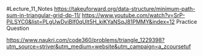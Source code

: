 #Lecture_11_Notes
https://takeuforward.org/data-structure/minimum-path-sum-in-triangular-grid-dp-11/
https://www.youtube.com/watch?v=SrP-PiLSYC0&list=PLgUwDviBIf0qUlt5H_kiKYaNSqJ81PMMY&index=12
Practice Question 

https://www.naukri.com/code360/problems/triangle_1229398?utm_source=striver&utm_medium=website&utm_campaign=a_zcoursetuf


